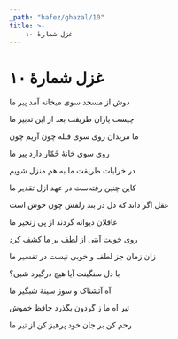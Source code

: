 ```yaml
---
_path: "hafez/ghazal/10"
title: >-
    غزل شمارهٔ ۱۰
---
```

# غزل شمارهٔ ۱۰

<div class="b" id="bn1"><div class="m1"><p>دوش از مسجد سوی میخانه آمد پیر ما</p></div>
<div class="m2"><p>چیست یاران طریقت بعد از این تدبیر ما</p></div></div>
<div class="b" id="bn2"><div class="m1"><p>ما مریدان روی سوی قبله چون آریم چون</p></div>
<div class="m2"><p>روی سوی خانهٔ خَمّار دارد پیر ما</p></div></div>
<div class="b" id="bn3"><div class="m1"><p>در خرابات طریقت ما به هم منزل شویم</p></div>
<div class="m2"><p>کاین چنین رفته‌ست در عهد ازل تقدیر ما</p></div></div>
<div class="b" id="bn4"><div class="m1"><p>عقل اگر داند که دل در بند زلفش چون خوش است</p></div>
<div class="m2"><p>عاقلان دیوانه گردند از پی زنجیر ما</p></div></div>
<div class="b" id="bn5"><div class="m1"><p>روی خوبت آیتی از لطف بر ما کشف کرد</p></div>
<div class="m2"><p>زان زمان جز لطف و خوبی نیست در تفسیر ما</p></div></div>
<div class="b" id="bn6"><div class="m1"><p>با دل سنگینت آیا هیچ درگیرد شبی؟</p></div>
<div class="m2"><p>آه آتشناک و سوز سینهٔ شبگیر ما</p></div></div>
<div class="b" id="bn7"><div class="m1"><p>تیر آه ما ز گردون بگذرد حافظ خموش</p></div>
<div class="m2"><p>رحم کن بر جان خود پرهیز کن از تیر ما</p></div></div>
